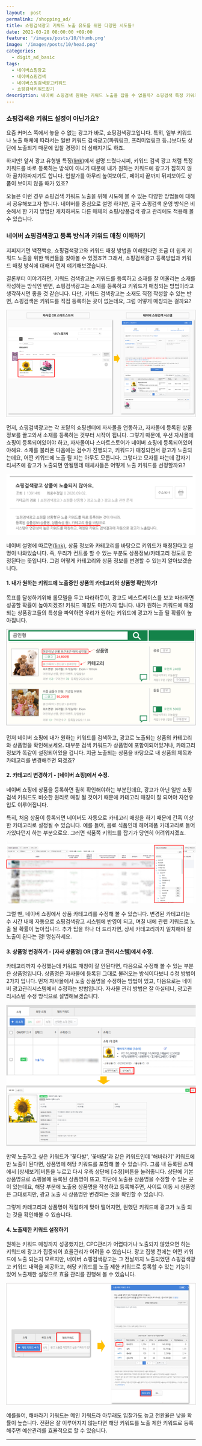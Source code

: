 ```yaml
---
layout:  post
permalink: /shopping_ad/
title: 쇼핑검색광고 키워드 노출 유도를 위한 다양한 시도들!
date: 2021-03-28 08:00:00 +09:00
feature: '/images/posts/10/thumb.png'
image: '/images/posts/10/head.png'
categories:
  - digit_ad_basic
tags:
  - 네이버쇼핑광고
  - 네이버쇼핑검색
  - 네이버쇼핑검색광고키워드
  - 쇼핑검색키워드잡기
description: 네이버 쇼핑검색 원하는 키워드 노출을 잡을 수 없을까? 쇼핑검색 특정 키워드 노출 유도 방법들을 알아보자!
---
```


### 쇼핑검색은 키워드 설정이 아닌가요?

요즘 커머스 쪽에서 놓을 수 없는 광고가 바로, 쇼핑검색광고입니다. 특히, 일부 키워드나 노출 매체에 따라서는 일반 키워드 검색광고(파워링크, 프리미엄링크 등..)보다도 상단에 노출되기 때문에 입찰 경쟁이 더 심해지기도 하죠.

하지만! 앞서 광고 유형별 특징[(link)](https://nice-nana.com/sem_basic/)에서 설명 드렸다시피, 키워드 검색 광고 처럼 특정 키워드를 바로 등록하는 방식이 아니기 때문에 내가 원하는 키워드에 광고가 잡히지 않아 골치아파지기도 합니다. 입찰가를 아무리 높여보아도, 페이지 끝까지 뒤져보아도 상품이 보이지 않을 때가 있죠?

오늘은 이런 경우 쇼핑검색 키워드 노출을 위해 시도해 볼 수 있는 다양한 방법들에 대해서 공유해보고자 합니다. 네이버를 중심으로 설명 하지만, 결국 쇼핑검색 운영 방식은 비슷해서 한 가지 방법만 캐치하셔도 다른 매체의 쇼핑/상품검색 광고 관리에도 적용해 볼 수 있습니다.

### 네이버 쇼핑검색광고 등록 방식과 키워드 매칭 이해하기

지피지기면 백전백승, 쇼핑검색광고와 키워드 매칭 방법을 이해한다면 조금 더 쉽게 키워드 노출을 위한 액션들을 찾아볼 수 있겠죠?! 그래서, 쇼핑검색광고 등록방법과 키워드 매칭 방식에 대해서 먼저 얘기해보겠습니다.

결론부터 이야기하면, 키워드 검색광고는 키워드를 등록하고 소재를 잘 어울리는 소재를 작성하는 방식인 반면, 쇼핑검색광고는 소재를 등록하고 키워드가 매칭되는 방법이라고 생각하시면 좋을 것 같습니다. 다만, 키워드 검색광고는 소재도 직접 작성할 수 있는 반면, 쇼핑검색은 키워드를 직접 등록하는 곳이 없는데요, 그럼 어떻게 매칭되는 걸까요?

![shopping_ad](/images/posts/10/shopping_ad.png)

먼저, 쇼핑검색광고는 각 포텉의 쇼핑센터에 자사몰을 연동하고, 자사몰에 등록된 상품 정보를 끌고와서 소재를 등록하는 것부터 시작이 됩니다. 그렇기 때문에, 우선 자사몰에 쇼핑이 등록되어있어야 하고, 자사몰이나 스마트스토어가 네이버 쇼핑에 등록되어있어야해요. 소재를 불러온 다음에는 검수가 진행되고, 키워드가 매칭되면서 광고가 노출되는데요, 어떤 키워드에 노출 될 지는 아무도 모릅니다. 그렇다고 모자를 파는데 갑자기 티셔츠에 광고가 노출되면 안될텐데 매체사들은 어떻게 노출 키워드를 선정할까요?

![naver_discription](/images/posts/10/naver_discription.png)

네이버 설명에 따르면[(link)](https://saedu.naver.com/help/faq/ncc/view.nhn?faqSeq=472), 상품 정보와 카테고리를 바탕으로 키워드가 매칭된다고 설명이 나와있습니다. 즉, 우리가 컨트롤 할 수 있는 부분도 상품정보/카테고리 정도로 한정된다는 뜻입니다. 그럼 어떻게 카테고리와 상품 정보를 변경할 수 있는지 알아보겠습니다.



#### 1. 내가 원하는 키워드에 노출중인 상품의 카테고리와 상품명 확인하기!

목표를 달성하기위해 롤모델을 두고 따라하듯이, 광고도 베스트케이스를 보고 따라하면 성공할 확률이 높아지겠죠!
키워드 매칭도 마찬가지 입니다. 내가 원하는 키워드에 매칭되는 상품광고들의 특성을 파악하면 우리가 원하는 키워드에 광고가 노출 될 확률이 높아집니다.

![shopping_info](/images/posts/10/shopping_info.png)

먼저 네이버 쇼핑에 내가 원하는 키워드를 검색하고, 광고로 노출되는 상품의 카테고리와 상품명을 확인해보세요. 대부분 검색 키워드가 상품명에 포함이되어있거나, 카테고리 정보가 똑같이 설정되어있을 겁니다. 지금 노출되는 상품을 바탕으로 내 상품의 제목과 카테고리를 변경해주면 되겠죠?


#### 2. 카테고리 변경하기 - [네이버 쇼핑]에서 수정.

 네이버 쇼핑에 상품을 등록하면 필히 확인해야하는 부분인데요, 광고가 아닌 일반 쇼핑검색 키워드도 비슷한 원리로 매칭 될 것이기 때문에 카테고리 매칭이 잘 되어야 자연유입도 이루어집니다.

특히, 처음 상품이 등록되면 네이버도 자동으로 카테고리 매칭을 하기 때문에 간혹 이상한 카테고리로 설정될 수 있습니다. 예를 들어, 음료 식품인데 헤어제품 카테고리로 들어가있다던지 하는 부분으로요. 그러면 식품쪽 키워드를 잡기가 당연히 어려워지겠죠.

![category_matching](/images/posts/10/category_matching.png)

그럴 땐, 네이버 쇼핑에서 상품 카테고리를 수정해 볼 수 있습니다. 변경된 카테고리는 수 시간 내에 자동으로 쇼핑검색광고 시스템에 반영이 되고, 며칠 내에 관련 키워드로 노출 될 확률이 높아집니다. 추가 팁을 하나 더 드리자면, 상세 카테고리까지 일치해야 잘 노출이 된다는 점! 명심하세요.

#### 3. 상품명 변경하기 - [자사 상품명] OR [광고 관리시스템]에서 수정.

카테고리까지 수정했는데 키워드 매칭이 잘 안된다면, 다음으로 수정해 볼 수 있는 부분은 상품명입니다. 상품명은 자사몰에 등록된 그대로 불러오는 방식이다보니 수정 방법이 2가지 입니다.
 먼저 자사몰에서 노출 상품명을 수정하는 방법이 있고, 다음으로는 네이버 광고관리시스템에서 수정하는 방법입니다. 자사몰 관리 방법은 잘 아실테니, 광고관리시스템 수정 방식으로 설명해보겠습니다.

![pname_matching](/images/posts/10/pname_matching.png)

만약 노출하고 싶은 키워드가 '꽃다발', '꽃배달'과 같은 키워드인데 '해바라기' 키워드에만 노출이 된다면, 상품명에 해당 키워드를 포함해 볼 수 있습니다. 그룹 내 등록된 소재에서 [상세보기]버튼을 누르고 다시 우측 상단에 [수정]버튼을 눌러줍니다. 상단에 기본상품명으로 쇼핑몰에 등록된 상품명이 뜨고, 하단에 노출용 상품명을 수정할 수 있는 곳이 있는데요, 해당 부분에 노출용 상품명을 작성하고 등록해주면, 사이트 이동 시 상품명은 그대로지만, 광고 노출 시 상품명만 변경되는 것을 확인할 수 있습니다.

그렇게 카테고리과 상품명이 적절하게 맞아 떨어지면, 원했던 키워드에 광고가 노출 되는 것을 확인해볼 수 있습니다.



#### 4. 노출제한 키워드 설정하기

원하는 키워드 매칭까지 성공했지만, CPC관리가 어렵다거나 노출되지 않았으면 하는 키워드에 광고가 집중되어 효율관리가 어려울 수 있습니다. 광고 집행 전에는 어떤 키워드에 노출 되는지 모르지만, 네이버 쇼핑검색광고는 그 전날까지 노출되었던 쇼핑검색광고 키워드 내역을 제공하고, 해당 키워드를 노출 제한 키워드로 등록할 수 있는 기능이 있어 노출제한 설정으로 효율 관리를 진행해 볼 수 있습니다.

![keyword_block](/images/posts/10/keyword_block.png)

예를들어, 해바라기 키워드는 메인 키워드라 아무래도 입찰가도 높고 전환율은 낮을 확률이 높습니다. 전환은 잘 이루어지지 않는다면 해당 키워드를 노출 제한 키워드로 등록해주면 예산관리를 효율적으로 할 수 있습니다.


-----------------------------
